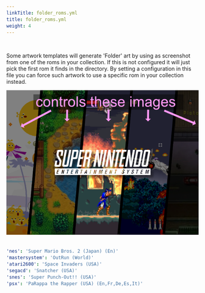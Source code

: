```yaml
---
linkTitle: folder_roms.yml
title: folder_roms.yml
weight: 4
---
```


<br>

Some artwork templates will generate 'Folder' art by using as screenshot from one of the roms in your collection. If
this is not configured it will just pick the first rom it finds in the directory. By setting a configuration in this
file you can force such artwork to use a specific rom in your collection instead.

<div>
    <img loading=lazy alt="folder roms" class="w-96" src="images/folder_roms.png"/>
</div>

```yaml {filename="folder_roms.yml"}

'nes': 'Super Mario Bros. 2 (Japan) (En)'
'mastersystem': 'OutRun (World)'
'atari2600': 'Space Invaders (USA)'
'segacd': 'Snatcher (USA)'
'snes': 'Super Punch-Out!! (USA)'
'psx': 'PaRappa the Rapper (USA) (En,Fr,De,Es,It)'
```

